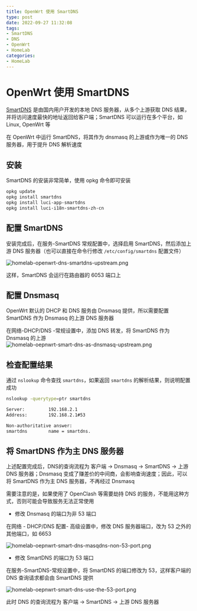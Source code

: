 ```yaml
---
title: OpenWrt 使用 SmartDNS
type: post
date: 2022-09-27 11:32:08
tags:
- SmartDNS
- DNS
- OpenWrt
- HomeLab
categories:
- HomeLab
---
```



# OpenWrt 使用 SmartDNS

[SmartDNS](https://pymumu.github.io/smartdns/)  是由国内用户开发的本地 DNS 服务器，从多个上游获取 DNS 结果，并将访问速度最快的地址返回给客户端；SmartDNS 可以运行在多个平台，如 Linux, OpenWrt 等

在 OpenWrt 中运行 SmartDNS，将其作为 dnsmasq 的上游或作为唯一的 DNS 服务器，用于提升 DNS 解析速度

## 安装

SmartDNS 的安装非常简单，使用 opkg 命令即可安装

```bash
opkg update
opkg install smartdns
opkg install luci-app-smartdns
opkg install luci-i18n-smartdns-zh-cn
```

## 配置 SmartDNS

安装完成后，在服务-SmartDNS 常规配置中，选择启用 SmartDNS，然后添加上游 DNS 服务器（也可以直接在命令行修改 `/etc/config/smartdns` 配置文件）

![homelab-openwrt-dns-smartdns-upstream.png](https://img.hellowood.dev/picture/homelab-openwrt-dns-smartdns-upstream.png)

这样，SmartDNS 会运行在路由器的 6053 端口上

## 配置 Dnsmasq

OpenWrt 默认的 DHCP 和 DNS 服务由 Dnsmasq 提供，所以需要配置 SmartDNS 作为 Dnsmasq 的上游 DNS 服务器

在网络-DHCP/DNS -常规设置中，添加 DNS 转发，将 SmartDNS 作为 Dnsmasq 的上游
![homelab-oepnwrt-smart-dns-as-dnsmasq-upstream.png](https://img.hellowood.dev/picture/homelab-oepnwrt-smart-dns-as-dnsmasq-upstream.png)

## 检查配置结果

通过 `nslookup` 命令查找 `smartdns`，如果返回 `smartdns` 的解析结果，则说明配置成功

```bash
nslookup -querytype=ptr smartdns

Server:         192.168.2.1
Address:        192.168.2.1#53

Non-authoritative answer:
smartdns        name = smartdns.
```

## 将 SmartDNS 作为主 DNS 服务器

上述配置完成后，DNS的查询流程为 客户端 -> Dnsmasq -> SmartDNS ->  上游 DNS 服务器；Dnsmasq 变成了赚差价的中间商，会影响查询速度；因此，可以将 SmartDNS 作为主 DNS 服务器，不再经过 Dnsmasq

需要注意的是，如果使用了 OpenClash 等需要劫持 DNS 的服务，不能用这种方式，否则可能会导致服务无法正常使用

- 修改 Dnsmasq 的端口为非 53 端口

在网络 - DHCP/DNS 配置- 高级设置中，修改 DNS 服务器端口，改为 53 之外的其他端口，如 6653

![homelab-oepnwrt-smart-dns-masqdns-non-53-port.png](https://img.hellowood.dev/picture/homelab-oepnwrt-smart-dns-masqdns-non-53-port.png)

- 修改 SmartDNS 的端口为 53 端口

在服务-SmartDNS-常规设置中，将 SmartDNS 的端口修改为 53，这样客户端的 DNS 查询请求都会由 SmartDNS 提供

![homelab-oepnwrt-smart-dns-use-the-53-port.png](https://img.hellowood.dev/picture/homelab-oepnwrt-smart-dns-use-the-53-port.png)

此时 DNS 的查询流程为 客户端 -> SmartDNS ->  上游 DNS 服务器